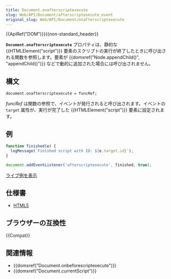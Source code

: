 ```yaml
---
title: Document.onafterscriptexecute
slug: Web/API/Document/afterscriptexecute_event
original_slug: Web/API/Document/onafterscriptexecute
---
```

{{ApiRef("DOM")}}{{non-standard_header}}

**`Document.onafterscriptexecute`** プロパティは、静的な {{HTMLElement("script")}} 要素のスクリプトの実行が終了したときに呼び出される関数を参照します。要素が {{domxref("Node.appendChild()", "appendChild()")}} などで動的に追加された場合には呼び出されません。

## 構文

```
document.onafterscriptexecute = funcRef;
```

_funcRef_ は関数の参照で、イベントが発行されると呼び出されます。イベントの `target` 属性が、実行が完了した {{HTMLElement("script")}} 要素に設定されます。

## 例

```js
function finished(e) {
  logMessage(`Finished script with ID: ${e.target.id}`);
}

document.addEventListener('afterscriptexecute', finished, true);
```

[ライブ例を表示](/samples/html/currentScript.html)

## 仕様書

- [HTML5](https://www.whatwg.org/specs/web-apps/current-work/#the-script-element)

## ブラウザーの互換性

{{Compat}}

## 関連情報

- {{domxref("Document.onbeforescriptexecute")}}
- {{domxref("Document.currentScript")}}
